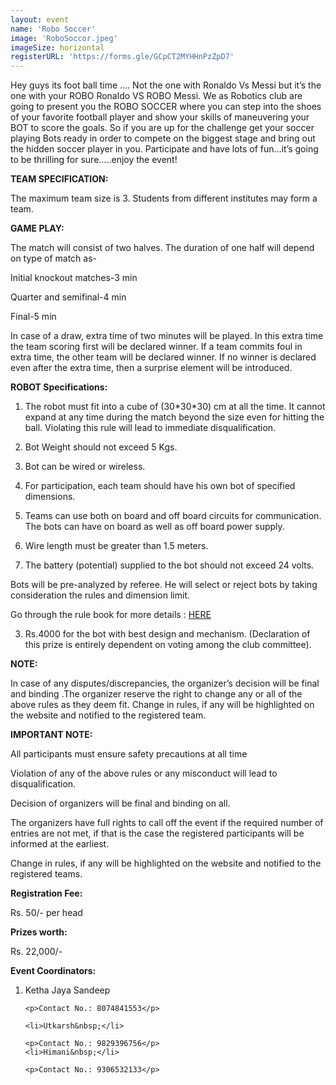 ```yaml
---
layout: event
name: 'Robo Soccer'
image: 'RoboSoccor.jpeg'
imageSize: horizontal
registerURL: 'https://forms.gle/GCpCT2MYHHnPzZpD7'
---
```


<p>
	Hey guys its foot ball time &hellip;. Not the one with Ronaldo Vs Messi but it&rsquo;s the one
	with your ROBO Ronaldo VS ROBO Messi. We as Robotics club are going to present you the ROBO SOCCER
	where you can step into the shoes of your favorite football player and show your skills of
	maneuvering your BOT to score the goals. So if you are up for the challenge get your soccer
	playing Bots ready in order to compete on the biggest stage and bring out the hidden soccer player
	in you. Participate and have lots of fun&hellip;it&rsquo;s going to be thrilling for
	sure&hellip;..enjoy the event!
</p>
<strong>TEAM SPECIFICATION:</strong>
<p>The maximum team size is 3. Students from different institutes may form a team.</p>
<strong>GAME PLAY:</strong>
<p>
	The match will consist of two halves. The duration of one half will depend on type of match as-
</p>
<p>Initial knockout matches-3 min</p>
<p>Quarter and semifinal-4 min</p>
<p>Final-5 min</p>
<p>
	In case of a draw, extra time of two minutes will be played. In this extra time the team scoring
	first will be declared winner. If a team commits foul in extra time, the other team will be
	declared winner. If no winner is declared even after the extra time, then a surprise element will
	be introduced.
</p>
<strong>ROBOT Specifications:</strong>
<ol>
	<li>
		The robot must fit into a cube of (30*30*30) cm at all the time. It cannot expand at any time
		during the match beyond the size even for hitting the ball. Violating this rule will lead to
		immediate disqualification.
	</li>
</ol>
<ol start="2">
	<li>Bot Weight should not exceed 5 Kgs.</li>
</ol>
<ol start="3">
	<li>Bot can be wired or wireless.</li>
</ol>
<ol start="4">
	<li>For participation, each team should have his own bot of specified dimensions.</li>
</ol>
<ol start="5">
	<li>
		Teams can use both on board and off board circuits for communication. The bots can have on board
		as well as off board power supply.
	</li>
</ol>
<ol start="6">
	<li>Wire length must be greater than 1.5 meters.</li>
</ol>
<ol start="7">
	<li>The battery (potential) supplied to the bot should not exceed 24 volts.</li>
</ol>
<p>
	Bots will be pre-analyzed by referee. He will select or reject bots by taking consideration the
	rules and dimension limit.
</p>

<p>
	Go through the rule book for more details :
	<a href="https://drive.google.com/file/d/1TW6ptyLSTY3uf_SJY1rn6loQASbxHOsU/view">HERE</a>
</p>

<!-- <strong>PRIZES WORTH:</strong>
<ol>
<li>Rs.10000 for Winner.</li>
</ol>
<ol start="2">
<li>Rs.8000 for Runner up.</li>
</ol> -->
<ol start="3">
	<li>
		Rs.4000 for the bot with best design and mechanism. (Declaration of this prize is entirely
		dependent on voting among the club committee).
	</li>
</ol>
<strong>NOTE:</strong>
<p>
	In case of any disputes/discrepancies, the organizer&rsquo;s decision will be final and binding
	.The organizer reserve the right to change any or all of the above rules as they deem fit. Change
	in rules, if any will be highlighted on the website and notified to the registered team.
</p>
<p><strong>IMPORTANT NOTE:</strong></p>
<p>All participants must ensure safety precautions at all time</p>
<p>Violation of any of the above rules or any misconduct will lead to disqualification.</p>
<p>Decision of organizers will be final and binding on all.</p>
<p>
	The organizers have full rights to call off the event if the required number of entries are not
	met, if that is the case the registered participants will be informed at the earliest.
</p>
<p>
	Change in rules, if any will be highlighted on the website and notified to the registered teams.
</p>

<p><strong>Registration Fee:</strong></p>
<p>Rs. 50/- per head</p>

<p><strong>Prizes worth:</strong></p>
<p>Rs. 22,000/-</p>
<p><strong>Event Coordinators:</strong></p>
<ol>
	<li>Ketha Jaya Sandeep&nbsp;</li>

	<p>Contact No.: 8074841553</p>

	<li>Utkarsh&nbsp;</li>

	<p>Contact No.: 9829396756</p>
	<li>Himani&nbsp;</li>

	<p>Contact No.: 9306532133</p>
</ol>

